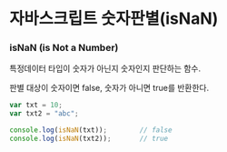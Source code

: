# 자바스크립트 숫자판별(isNaN)



### isNaN (is Not a Number) 

특정데이터 타입이 숫자가 아닌지 숫자인지 판단하는 함수. 

판별 대상이 숫자이면 false, 숫자가 아니면 true를 반환한다.

``` javascript
var txt = 10; 
var txt2 = "abc";

console.log(isNaN(txt));		// false
console.log(isNaN(txt2));		// true
```







